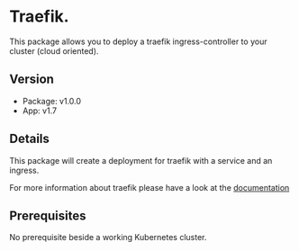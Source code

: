 # Traefik.

This package allows you to deploy a traefik ingress-controller to your cluster (cloud oriented).

## Version

* Package: v1.0.0
* App: v1.7

## Details

This package will create a deployment for traefik with a service and an ingress.

For more information about traefik please have a look at the [documentation](https://docs.traefik.io)

## Prerequisites

No prerequisite beside a working Kubernetes cluster.